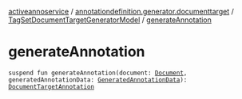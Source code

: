 [activeannoservice](../../index.md) / [annotationdefinition.generator.documenttarget](../index.md) / [TagSetDocumentTargetGeneratorModel](index.md) / [generateAnnotation](./generate-annotation.md)

# generateAnnotation

`suspend fun generateAnnotation(document: `[`Document`](../../document/-document/index.md)`, generatedAnnotationData: `[`GeneratedAnnotationData`](../../document.annotation/-generated-annotation-data/index.md)`): `[`DocumentTargetAnnotation`](../../document.annotation/-document-target-annotation/index.md)